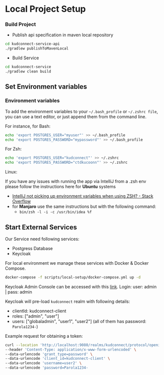 # Local Project Setup

### Build Project

- Publish api specification in maven local repository

```bash
cd kudconnect-service-api
./gradlew publishToMavenLocal
```

- Build Service

```bash
cd kudconnect-service
./gradlew clean build 
```

## Set Environment variables

### Environment variables

To add the environment variables to your `~/.bash_profile` or `~/.zshrc file`, you can use a text editor, or just append them from the command line.

For instance, for Bash:

```bash
echo 'export POSTGRES_USER="myuser"' >> ~/.bash_profile
echo 'export POSTGRES_PASSWORD="mypassword"' >> ~/.bash_profile
```

For Zsh:

```bash
echo 'export POSTGRES_USER="kudconnect"' >> ~/.zshrc
echo 'export POSTGRES_PASSWORD="ctdkucoonn"' >> ~/.zshrc
```

Linux:

If you have any issues with running the app via IntelliJ from a .zsh env please follow the instructions here for **Ubuntu** systems

- [IntelliJ not picking up environment variables when using ZSH? - Stack Overflow](https://stackoverflow.com/questions/61469797/intellij-not-picking-up-environment-variables-when-using-zsh)
- for **Manjaro** use the same instructions but with the following command:
  - `bin/zsh -l -i -c /usr/bin/idea %f`

## Start External Services

Our Service need following services:

- Postgress Database
- Keycloak

For local environment we manage these services with Docker & Docker Compose.

```bash
docker-compose -f scripts/local-setup/docker-compose.yml up -d
```

Keycloak Admin Console can be accessed with this [link](http://127.0.0.1:9080). Login: user: admin | pass: admin

Keycloak will pre-load `kudconnect` realm with following details:

- clientId: kudconnect-client
- roles: ["admin", "user"]
- users: ["globaladmin", "user1", "user2"] (all of them has password: `Parola1234-`)

Example request for obtaining a token:

```bash
curl --location 'http://localhost:9080/realms/kudconnect/protocol/openid-connect/token' \
--header 'Content-Type: application/x-www-form-urlencoded' \
--data-urlencode 'grant_type=password' \
--data-urlencode 'client_id=kudconnect-client' \
--data-urlencode 'username=user2' \
--data-urlencode 'password=Parola1234-
```
